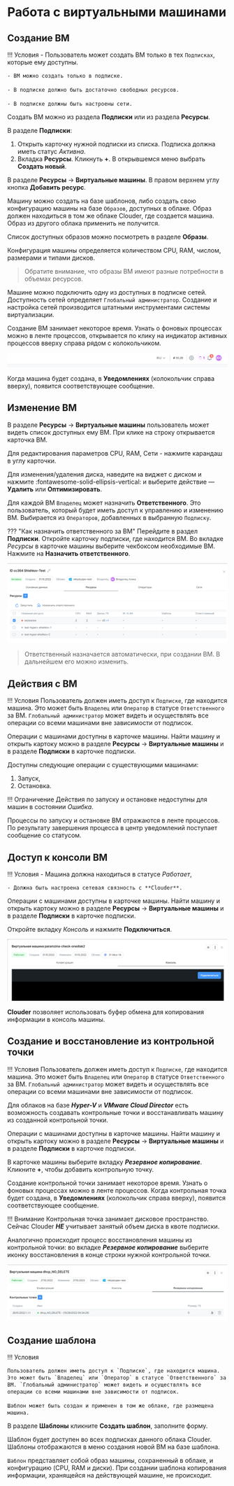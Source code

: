 # Работа с виртуальными машинами

## Создание ВМ


!!! Условия
	- Пользователь может создать ВМ только в тех `Подписках`, которые ему доступны. 

	- ВМ можно создать только в подписке. 

	- В подписке должно быть достаточно свободных ресурсов.

	- В подписке должны быть настроены сети.

Создать ВМ можно из раздела **Подписки** или из раздела **Ресурсы**.

В разделе **Подписки**:

1.	Открыть карточку нужной подписки из списка. Подписка должна иметь статус *Активна*. 
2.	Вкладка **Ресурсы**. Кликнуть **+**. В открывшемся меню выбрать **Создать новый**.
 
В разделе **Ресурсы** -> **Виртуальные машины**. В правом верхнем углу кнопка **Добавить ресурс**.
 
Машину можно создать на базе шаблонов, либо создать свою конфигурацию машины на базе `Образов`, доступных в облаке. Образ должен находиться в том же облаке Clouder, где создается машина. Образ из другого облака применить не получится.

Список доступных образов можно посмотреть в разделе **Образы**.
 
Конфигурация машины определяется количеством CPU, RAM, числом, размерами и типами дисков. 

>Обратите внимание, что образы ВМ имеют разные потребности в объемах ресурсов.
 
Машине можно подключить одну из доступных в подписке сетей. Доступность сетей определяет `Глобальный администратор`. Создание и настройка сетей производится штатными инструментами системы виртуализации.

Создание ВМ занимает некоторое время. Узнать о фоновых процессах можно в ленте процессов, открывается по клику на индикатор активных процессов вверху справа рядом с колокольчиком. 

![Screenshot](img/bell-and-loader.png)

Когда машина будет создана, в **Уведомлениях** (колокольчик справа вверху), появится соответствующее сообщение.

## Изменение ВМ

В разделе **Ресурсы** -> **Виртуальные машины** пользователь может видеть список доступных ему ВМ. При клике на строку открывается карточка ВМ.

Для редактирования параметров CPU, RAM, Сети - нажмите карандаш в углу карточки.

Для изменения/удаления диска, наведите на виджет с диском и нажмите :fontawesome-solid-ellipsis-vertical: и выберите действие — **Удалить** или **Оптимизировать**.

Для каждой ВМ `Владелец` может назначить **Ответственного**. Это пользователь, который будет иметь доступ к управлению и изменению ВМ. Выбирается из `Операторов`, добавленных в выбранную `Подписку`. 

??? "Как назначить ответственного за ВМ"
    Перейдите в раздел **Подписки**. Откройте карточку подписки, где находится ВМ.
    Во вкладке *Ресурсы* в карточке машины выберите чекбоксом необходимые ВМ. Нажмите на **Назначить ответственного**. 

![screenshot](img/responsible.png)

> Ответственный назначается автоматически, при создании ВМ. В дальнейшем его можно изменить.

## Действия с ВМ

!!! Условия
	Пользователь должен иметь доступ к `Подписке`, где находится машина. Это может быть `Владелец` или `Оператор` в статусе `Ответственного` за ВМ. `Глобальный администратор` может видеть и осуществлять все операции со всеми машинами вне зависимости от подписок.

Операции с машинами доступны в карточке машины. Найти машину и открыть картоку можно в разделе **Ресурсы** -> **Виртуальные машины** и в разделе **Подписки** в карточке подписки. 
 
Доступны следующие операции с существующими машинами: 

1) Запуск,
2) Остановка.

!!! Ограничение
	Действия по запуску и остановке недоступны для машин в состоянии *Ошибка*.

Процессы по запуску и остановке ВМ отражаются в ленте процессов. По результату завершения процесса в центр уведомлений поступает сообщение со статусом.

## Доступ к консоли ВМ

!!! Условия
	- Машина должна находиться в статусе *Работает*,

	- Должна быть настроена сетевая связность с **Clouder**.

Операции с машинами доступны в карточке машины. Найти машину и открыть картоку можно в разделе **Ресурсы** -> **Виртуальные машины** и в разделе **Подписки** в карточке подписки. 

Откройте вкладку *Консоль* и нажмите **Подключиться**.

![Screenshot](img/console-access.png)

**Clouder** позволяет использовать буфер обмена для копирования информации в консоль машины.

## Создание и восстановление из контрольной точки

!!! Условия
	Пользователь должен иметь доступ к `Подписке`, где находится машина. Это может быть `Владелец` или `Оператор` в статусе `Ответственного` за ВМ. `Глобальный администратор` может видеть и осуществлять все операции со всеми машинами вне зависимости от подписок.

Для облаков на базе ***Hyper-V*** и ***VMware Cloud Director*** есть возможность создавать контрольные точки и восстанавливать машину из созданной контрольной точки.

Операции с машинами доступны в карточке машины. Найти машину и открыть картоку можно в разделе **Ресурсы** -> **Виртуальные машины** и в разделе **Подписки** в карточке подписки. 

В карточке машины выберите вкладку ***Резервное копирование***. Кликните **+**, чтобы добавить контрольную точку. 

Создание контрольной точки занимает некоторое время. Узнать о фоновых процессах можно в ленте процессов. Когда контрольная точка будет создана, в **Уведомлениях** (колокольчик справа вверху), появится соответствующее сообщение.

!!! Внимание
	Контрольная точка занимает дисковое пространство. Сейчас Clouder ***НЕ*** учитывает занятый объем диска в квоте подписки.

Аналогично происходит процесс восстановления машины из контрольной точки: во вкладке ***Резервное копирование*** выберите иконку восстановления в конце строки нужной контрольной точки.

![Screenshot](img/checkpoint-restore.png)


## Создание шаблона

!!! Условия
	
	Пользователь должен иметь доступ к `Подписке`, где находится машина. Это может быть `Владелец` или `Оператор` в статусе `Ответственного` за ВМ. `Глобальный администратор` может видеть и осуществлять все операции со всеми машинами вне зависимости от подписок.

	Шаблон может быть создан и применен в том же облаке, где размещена машина.

В разделе **Шаблоны** кликните **Создать шаблон**, заполните форму. 

Шаблон будет доступен во всех подписках данного облака Clouder. Шаблоны отображаются в меню создания новой ВМ на базе шаблона.

`Шаблон` представляет собой образ машины, сохраненный в облаке, и конфигурацию (CPU, RAM и диски). При создании шаблона копирования информации, хранящейся на действующей машине, не происходит.